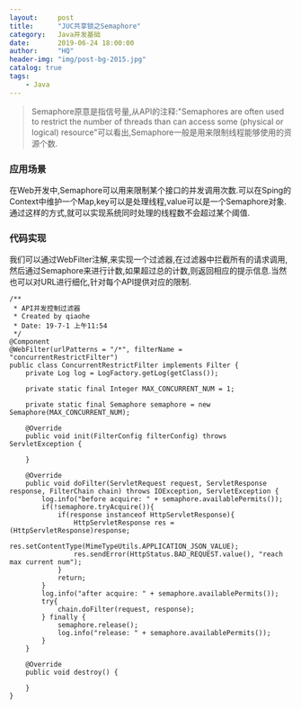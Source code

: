 ```yaml
---
layout:     post
title:      "JUC共享锁之Semaphore"
category:   Java并发基础
date:       2019-06-24 18:00:00
author:     "HQ"
header-img: "img/post-bg-2015.jpg"
catalog: true
tags:
    - Java
---
```


>Semaphore原意是指信号量,从API的注释:"Semaphores are often used to restrict the number of threads than can access some (physical or logical) resource"可以看出,Semaphore一般是用来限制线程能够使用的资源个数.

### 应用场景
在Web开发中,Semaphore可以用来限制某个接口的并发调用次数.可以在Sping的Context中维护一个Map,key可以是处理线程,value可以是一个Semaphore对象.通过这样的方式,就可以实现系统同时处理的线程数不会超过某个阈值.

### 代码实现
我们可以通过WebFilter注解,来实现一个过滤器,在过滤器中拦截所有的请求调用,然后通过Semaphore来进行计数,如果超过总的计数,则返回相应的提示信息.当然也可以对URL进行细化,针对每个API提供对应的限制.
```
/**
 * API并发控制过滤器
 * Created by qiaohe
 * Date: 19-7-1 上午11:54
 */
@Component
@WebFilter(urlPatterns = "/*", filterName = "concurrentRestrictFilter")
public class ConcurrentRestrictFilter implements Filter {
    private Log log = LogFactory.getLog(getClass());

    private static final Integer MAX_CONCURRENT_NUM = 1;

    private static final Semaphore semaphore = new Semaphore(MAX_CONCURRENT_NUM);

    @Override
    public void init(FilterConfig filterConfig) throws ServletException {

    }

    @Override
    public void doFilter(ServletRequest request, ServletResponse response, FilterChain chain) throws IOException, ServletException {
        log.info("before acquire: " + semaphore.availablePermits());
        if(!semaphore.tryAcquire()){
            if(response instanceof HttpServletResponse){
                HttpServletResponse res = (HttpServletResponse)response;
                res.setContentType(MimeTypeUtils.APPLICATION_JSON_VALUE);
                res.sendError(HttpStatus.BAD_REQUEST.value(), "reach max current num");
            }
            return;
        }
        log.info("after acquire: " + semaphore.availablePermits());
        try{
            chain.doFilter(request, response);
        } finally {
            semaphore.release();
            log.info("release: " + semaphore.availablePermits());
        }
    }

    @Override
    public void destroy() {

    }
}
```
